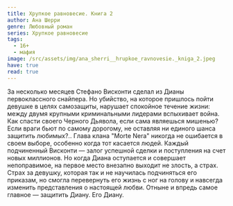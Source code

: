 ```yaml
---
title: Хрупкое равновесие. Книга 2
author: Ана Шерри
genre: Любовный роман
series: Хрупкое равновесие
tags:
  - 16+
  - мафия
image: /src/assets/img/ana_sherri__hrupkoe_ravnovesie._kniga_2.jpeg
have: true
read: true
---
```

За несколько месяцев Стефано Висконти сделал из Дианы первоклассного снайпера. Но убийство, на которое пришлось пойти девушке в целях самозащиты, нарушает спокойное течение жизни: между двумя крупными криминальными лидерами вспыхивает вой­на. Как спасти своего Черного Дьявола, если сама являешься мишенью? Если враги бьют по самому дорогому, не оставляя ни единого шанса защитить любимых?.. Глава клана "Morte Nera" никогда не ошибается в своем выборе, особенно когда тот касается людей. Каждый подчиненный Висконти — залог успешной сделки и поступления на счет новых миллионов. Но когда Диана оступается и совершает непоправимое, на первое место внезапно выходит не злость, а страх. Страх за девушку, которая так и не научилась подчиняться его приказам, но смогла перевернуть его жизнь с ног на голову и навсегда изменить представления о настоящей любви. Отныне и впредь самое главное — защитить Диану. Его Диану.
